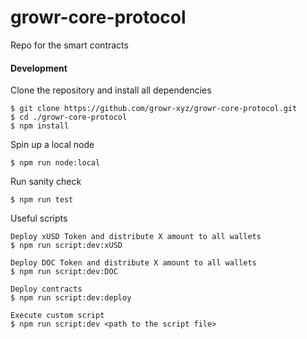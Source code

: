 # growr-core-protocol

Repo for the smart contracts

#### Development

Clone the repository and install all dependencies

```
$ git clone https://github.com/growr-xyz/growr-core-protocol.git
$ cd ./growr-core-protocol
$ npm install
```

Spin up a local node

```
$ npm run node:local
```

Run sanity check

```
$ npm run test
```

Useful scripts

```
Deploy xUSD Token and distribute X amount to all wallets
$ npm run script:dev:xUSD

Deploy DOC Token and distribute X amount to all wallets
$ npm run script:dev:DOC

Deploy contracts
$ npm run script:dev:deploy

Execute custom script
$ npm run script:dev <path to the script file>
```
